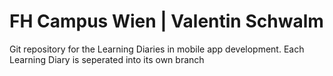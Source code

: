 # FH Campus Wien | Valentin Schwalm
Git repository for the Learning Diaries in mobile app development.
Each Learning Diary is seperated into its own branch

